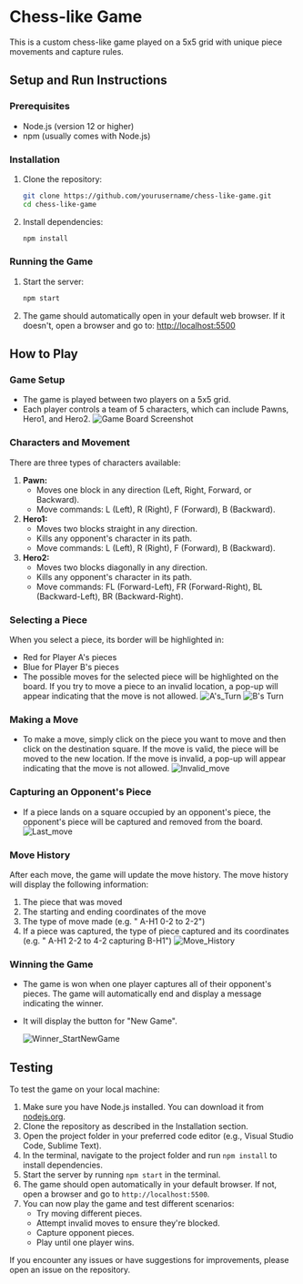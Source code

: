 
# Chess-like Game

This is a custom chess-like game played on a 5x5 grid with unique piece movements and capture rules.

## Setup and Run Instructions

### Prerequisites

- Node.js (version 12 or higher)
- npm (usually comes with Node.js)

### Installation

1. Clone the repository:
   ```sh
   git clone https://github.com/yourusername/chess-like-game.git
   cd chess-like-game
   ```
2. Install dependencies:
   ```sh
   npm install
   ```

### Running the Game

1. Start the server:
   ```sh
   npm start
   ```
2. The game should automatically open in your default web browser. If it doesn't, open a browser and go to:
   [http://localhost:5500](http://localhost:5500)

## How to Play

### Game Setup
- The game is played between two players on a 5x5 grid.
- Each player controls a team of 5 characters, which can include Pawns, Hero1, and Hero2.
  ![Game Board Screenshot](https://github.com/shivani-2909/Shivani-Arora-21BHI10014/blob/main/images/Game-main-page.PNG?raw=true)

### Characters and Movement
There are three types of characters available:
1. **Pawn:**
   - Moves one block in any direction (Left, Right, Forward, or Backward).
   - Move commands: L (Left), R (Right), F (Forward), B (Backward).
2. **Hero1:**
   - Moves two blocks straight in any direction.
   - Kills any opponent's character in its path.
   - Move commands: L (Left), R (Right), F (Forward), B (Backward).
3. **Hero2:**
   - Moves two blocks diagonally in any direction.
   - Kills any opponent's character in its path.
   - Move commands: FL (Forward-Left), FR (Forward-Right), BL (Backward-Left), BR (Backward-Right).
  
### Selecting a Piece
When you select a piece, its border will be highlighted in:

- Red for Player A's pieces
- Blue for Player B's pieces
- The possible moves for the selected piece will be highlighted on the board. If you try to move a piece to an invalid location, a pop-up will appear indicating that the move is not allowed.
    ![A's_Turn](https://github.com/shivani-2909/Shivani-Arora-21BHI10014/blob/main/images/A's%20turn.PNG)
    ![B's Turn](https://github.com/shivani-2909/Shivani-Arora-21BHI10014/blob/main/images/B's%20turn.PNG)

### Making a Move
- To make a move, simply click on the piece you want to move and then click on the destination square. If the move is valid, the piece will be moved to the new location. If the move is invalid, a pop-up will appear indicating that the move is not allowed.
  ![Invalid_move](https://github.com/shivani-2909/Shivani-Arora-21BHI10014/blob/main/images/invalid-move.PNG)

### Capturing an Opponent's Piece
- If a piece lands on a square occupied by an opponent's piece, the opponent's piece will be captured and removed from the board.
  ![Last_move](https://github.com/shivani-2909/Shivani-Arora-21BHI10014/blob/main/images/Last-move.PNG)
### Move History
After each move, the game will update the move history. The move history will display the following information:
1. The piece that was moved
2. The starting and ending coordinates of the move
3. The type of move made (e.g. " A-H1 0-2 to 2-2")
4. If a piece was captured, the type of piece captured and its coordinates (e.g. " A-H1 2-2 to 4-2 capturing B-H1")
    ![Move_History](https://github.com/shivani-2909/Shivani-Arora-21BHI10014/blob/main/images/move-history.PNG)

### Winning the Game
- The game is won when one player captures all of their opponent's pieces. The game will automatically end and display a message indicating the winner.
- It will display the button for "New Game".
  
  ![Winner_StartNewGame](https://github.com/shivani-2909/Shivani-Arora-21BHI10014/blob/main/images/Player%20A-wins.PNG)


## Testing

To test the game on your local machine:

1. Make sure you have Node.js installed. You can download it from [nodejs.org](https://nodejs.org/).
2. Clone the repository as described in the Installation section.
3. Open the project folder in your preferred code editor (e.g., Visual Studio Code, Sublime Text).
4. In the terminal, navigate to the project folder and run `npm install` to install dependencies.
5. Start the server by running `npm start` in the terminal.
6. The game should open automatically in your default browser. If not, open a browser and go to `http://localhost:5500`.
7. You can now play the game and test different scenarios:
   - Try moving different pieces.
   - Attempt invalid moves to ensure they're blocked.
   - Capture opponent pieces.
   - Play until one player wins.

If you encounter any issues or have suggestions for improvements, please open an issue on the repository.
